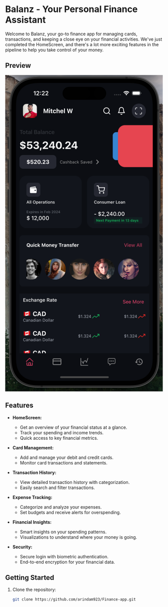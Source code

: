 # Balanz - Your Personal Finance Assistant

Welcome to Balanz, your go-to finance app for managing cards, transactions, and keeping a close eye on your financial activities. We've just completed the HomeScreen, and there's a lot more exciting features in the pipeline to help you take control of your money.

## Preview

![Balanz Preview](assets/images/fpreview.png)

## Features

- **HomeScreen:**
  - Get an overview of your financial status at a glance.
  - Track your spending and income trends.
  - Quick access to key financial metrics.

- **Card Management:**
  - Add and manage your debit and credit cards.
  - Monitor card transactions and statements.

- **Transaction History:**
  - View detailed transaction history with categorization.
  - Easily search and filter transactions.

- **Expense Tracking:**
  - Categorize and analyze your expenses.
  - Set budgets and receive alerts for overspending.

- **Financial Insights:**
  - Smart insights on your spending patterns.
  - Visualizations to understand where your money is going.

- **Security:**
  - Secure login with biometric authentication.
  - End-to-end encryption for your financial data.

## Getting Started

1. Clone the repository:

   ```bash
   git clone https://github.com/arindam923/Finance-app.git
